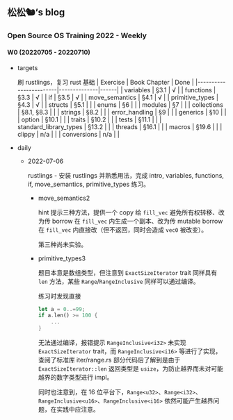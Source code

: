 ## 松松🐿‘s blog

### Open Source OS Training 2022 - Weekly

#### W0 (20220705 - 20220710)

- targets

  刷 rustlings，复习 rust 基础
  | Exercise               | Book Chapter | Done |
  |------------------------|--------------|------|
  | variables              | §3.1         | √    |
  | functions              | §3.3         | √    |
  | if                     | §3.5         | √    |
  | move_semantics         | §4.1         | √    |
  | primitive_types        | §4.3         | √    |
  | structs                | §5.1         |      |
  | enums                  | §6           |      |
  | modules                | §7           |      |
  | collections            | §8.1, §8.3   |      |
  | strings                | §8.2         |      |
  | error_handling         | §9           |      |
  | generics               | §10          |      |
  | option                 | §10.1        |      |
  | traits                 | §10.2        |      |
  | tests                  | §11.1        |      |
  | standard_library_types | §13.2        |      |
  | threads                | §16.1        |      |
  | macros                 | §19.6        |      |
  | clippy                 | n/a          |      |
  | conversions            | n/a          |      |

- daily

  - 2022-07-06

    rustlings - 安装 rustlings 并熟悉用法，完成 intro, variables, functions, if, move_semantics, primitive_types 练习。
    
    - move_semantics2
    
      hint 提示三种方法，提供一个 copy 给 ```fill_vec``` 避免所有权转移、改为传 borrow 在 ```fill_vec``` 内生成一个副本、改为传 mutable borrow 在 ```fill_vec``` 内直接改（但不返回，同时会造成 ```vec0``` 被改变）。
    
      第三种尚未实验。
    
    - primitive_types3
    
      题目本意是数组类型，但注意到 ```ExactSizeIterator``` trait 同样具有 ```len``` 方法，某些 ```Range```/```RangeInclusive``` 同样可以通过编译。
    
      练习时发现直接
    
      ```rust
      let a = 0..=99;
      if a.len() >= 100 {
          ...
      }
      ```
    
      无法通过编译，报错提示 ```RangeInclusive<i32>``` 未实现 ```ExactSizeIterator``` trait，而 ```RangeInclusive<i16>``` 等进行了实现，查阅了标准库 iter/range.rs 部分代码后了解到是由于 ```ExactSizeIterator::len``` 返回类型是 ```usize```，为防止越界而未对可能越界的数字类型进行 impl。
    
      同时也注意到，在 16 位平台下，```Range<u32>```、```Range<i32>```、```RangeInclusive<u16>```、```RangeInclusive<i16>``` 依然可能产生越界问题，在实践中应注意。
